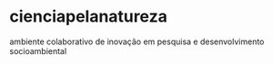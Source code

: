 # cienciapelanatureza
ambiente colaborativo de inovação em pesquisa e desenvolvimento socioambiental
